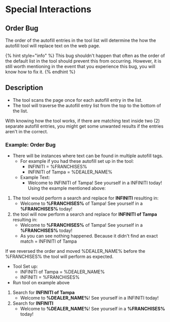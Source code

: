 # Special Interactions

## **Order Bug**

The order of the autofill entries in the tool list will determine the how the autofill tool will replace text on the web page.

{% hint style="info" %}
This bug shouldn't happen that often as the order of the default list in the tool should prevent this from occurring.  However, it is still worth mentioning in the event that you experience this bug, you will know how to fix it.
{% endhint %}

## Description

* The tool scans the page once for each autofill entry in the list.
* The tool will traverse the autofill entry list from the top to the bottom of the list.

With knowing how the tool works, if there are matching text inside two \(2\) separate autofill entries, you might get some unwanted results if the entries aren't in the correct.

### Example: Order Bug

* There will be instances where text can be found in multiple autofill tags.
  * For example if you had these autofill set up in the tool:
    * INFINITI = %FRANCHISES%
    * INFINITI of Tampa = %DEALER\_NAME%
  * Example Text:
    * Welcome to INFINITI of Tampa! See yourself in a INFINITI today! Using the example mentioned above:

1. The tool would perform a search and replace for **INFINITI** resulting in:
   * Welcome to **%FRANCHISES%** of Tampa! See yourself in a **%FRANCHISES%** today!
2. the tool will now perform a search and replace for **INFINITI of Tampa** resulting in:
   * Welcome to **%FRANCHISES%** of Tampa! See yourself in a **%FRANCHISES%** today!
   * As you can see nothing happened. Because it didn't find an exact match = INFINITI of Tampa

If we reversed the order and moved %DEALER\_NAME% before the %FRANCHISES% the tool will perform as expected.

* Tool Set up:
  * INFINITI of Tampa = %DEALER\_NAME%
  * INFINITI = %FRANCHISES%
* Run tool on example above

1. Search for **INFINITI of Tampa**
   * Welcome to **%DEALER\_NAME%**! See yourself in a INFINITI today!
2. Search for **INFINITI**
   * Welcome to **%DEALER\_NAME%**! See yourself in a **%FRANCHISES%** today!

